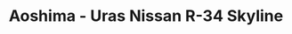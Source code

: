 ---
layout: product
title: "Aoshima - Uras Nissan R-34 Skyline"
price: "TBA" 
desc: "N/A"
img_path: "/assets/img/AO00205.webp"
brand: "N/A"
available: false
special_offer: false
new: false
soon: false
cat: "010000"
subcat: "013700"
subsubcat: "0N/A"
sifra: "AO00205"
popular: false
spec: false
---